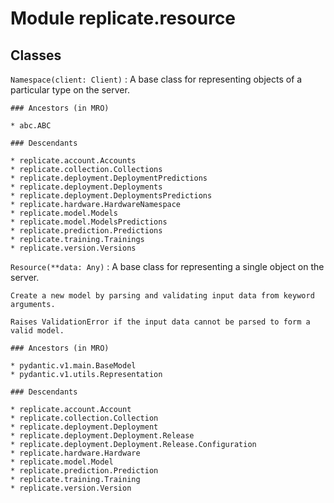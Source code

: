 Module replicate.resource
=========================

Classes
-------

`Namespace(client: Client)`
:   A base class for representing objects of a particular type on the server.

    ### Ancestors (in MRO)

    * abc.ABC

    ### Descendants

    * replicate.account.Accounts
    * replicate.collection.Collections
    * replicate.deployment.DeploymentPredictions
    * replicate.deployment.Deployments
    * replicate.deployment.DeploymentsPredictions
    * replicate.hardware.HardwareNamespace
    * replicate.model.Models
    * replicate.model.ModelsPredictions
    * replicate.prediction.Predictions
    * replicate.training.Trainings
    * replicate.version.Versions

`Resource(**data: Any)`
:   A base class for representing a single object on the server.
    
    Create a new model by parsing and validating input data from keyword arguments.
    
    Raises ValidationError if the input data cannot be parsed to form a valid model.

    ### Ancestors (in MRO)

    * pydantic.v1.main.BaseModel
    * pydantic.v1.utils.Representation

    ### Descendants

    * replicate.account.Account
    * replicate.collection.Collection
    * replicate.deployment.Deployment
    * replicate.deployment.Deployment.Release
    * replicate.deployment.Deployment.Release.Configuration
    * replicate.hardware.Hardware
    * replicate.model.Model
    * replicate.prediction.Prediction
    * replicate.training.Training
    * replicate.version.Version